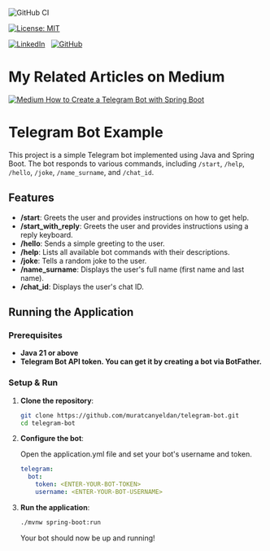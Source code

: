 ![GitHub CI](https://github.com/muratcanyeldan/telegram-bot/blob/master/.github/workflows/maven.yml/badge.svg)

[![License: MIT](https://img.shields.io/badge/License-MIT-yellow.svg)](https://opensource.org/licenses/MIT)

[![LinkedIn](https://img.shields.io/badge/linkedin-%230077B5.svg?style=for-the-badge&logo=linkedin&logoColor=white)](https://www.linkedin.com/in/muratcanyeldan/)
&nbsp;
[![GitHub](https://img.shields.io/badge/github-%23121011.svg?style=for-the-badge&logo=github&logoColor=white)](https://github.com/muratcanyeldan)
&nbsp;

# My Related Articles on Medium

[![Medium](https://img.shields.io/badge/Medium-12100E?style=for-the-badge&logo=medium&logoColor=white) How to Create a Telegram Bot with Spring Boot](https://muratcanyeldan.com/how-to-create-a-telegram-bot-with-spring-boot-9289d81dfe6a)


# Telegram Bot Example

This project is a simple Telegram bot implemented using Java and Spring Boot. The bot responds to various commands,
including `/start`, `/help`, `/hello`, `/joke`, `/name_surname`, and `/chat_id`.

## Features

- **/start**: Greets the user and provides instructions on how to get help.
- **/start_with_reply**: Greets the user and provides instructions using a reply keyboard.
- **/hello**: Sends a simple greeting to the user.
- **/help**: Lists all available bot commands with their descriptions.
- **/joke**: Tells a random joke to the user.
- **/name_surname**: Displays the user's full name (first name and last name).
- **/chat_id**: Displays the user's chat ID.

## Running the Application

### Prerequisites

- **Java 21 or above**
- **Telegram Bot API token. You can get it by creating a bot via BotFather.**

### Setup & Run

1. **Clone the repository**:
    ```bash
    git clone https://github.com/muratcanyeldan/telegram-bot.git
    cd telegram-bot
    ```
2. **Configure the bot**:

   Open the application.yml file and set your bot's username and token.
    ```yaml
    telegram:
      bot:
        token: <ENTER-YOUR-BOT-TOKEN>
        username: <ENTER-YOUR-BOT-USERNAME>
    ```
3. **Run the application**:
    ```bash
    ./mvnw spring-boot:run
    ```
   Your bot should now be up and running!